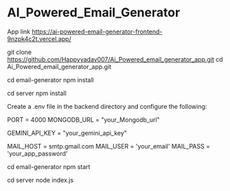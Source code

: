 ﻿# AI_Powered_Email_Generator
App link https://ai-powered-email-generator-frontend-9nzpk4c2t.vercel.app/

git clone https://github.com/Happyyadav007/Ai_Powered_email_generator_app.git
cd Ai_Powered_email_generator_app.git


cd email-generator
npm install

cd  server
npm install

Create a .env file in the backend directory and configure the following:

PORT = 4000
MONGODB_URL = "your_Mongodb_url"

GEMINI_API_KEY = "your_gemini_api_key"

MAIL_HOST = smtp.gmail.com
MAIL_USER = 'your_email'
MAIL_PASS = 'your_app_password'


cd email-generator
npm start

cd  server
node index.js
